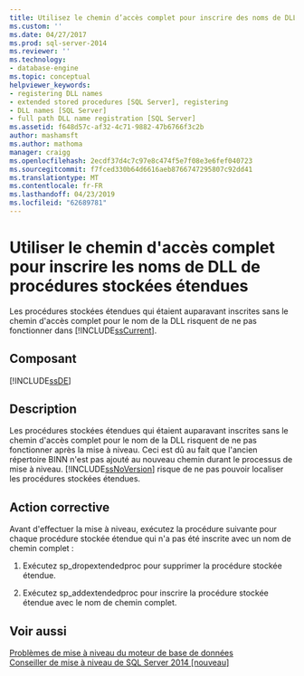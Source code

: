 ```yaml
---
title: Utilisez le chemin d’accès complet pour inscrire des noms de DLL de procédure stockée étendue | Microsoft Docs
ms.custom: ''
ms.date: 04/27/2017
ms.prod: sql-server-2014
ms.reviewer: ''
ms.technology:
- database-engine
ms.topic: conceptual
helpviewer_keywords:
- registering DLL names
- extended stored procedures [SQL Server], registering
- DLL names [SQL Server]
- full path DLL name registration [SQL Server]
ms.assetid: f648d57c-af32-4c71-9882-47b6766f3c2b
author: mashamsft
ms.author: mathoma
manager: craigg
ms.openlocfilehash: 2ecdf37d4c7c97e8c474f5e7f08e3e6fef040723
ms.sourcegitcommit: f7fced330b64d6616aeb8766747295807c92dd41
ms.translationtype: MT
ms.contentlocale: fr-FR
ms.lasthandoff: 04/23/2019
ms.locfileid: "62689781"
---
```

# <a name="use-the-full-path-to-register-extended-stored-procedure-dll-names"></a>Utiliser le chemin d'accès complet pour inscrire les noms de DLL de procédures stockées étendues
  Les procédures stockées étendues qui étaient auparavant inscrites sans le chemin d'accès complet pour le nom de la DLL risquent de ne pas fonctionner dans [!INCLUDE[ssCurrent](../../includes/sscurrent-md.md)].  
  
## <a name="component"></a>Composant  
 [!INCLUDE[ssDE](../../includes/ssde-md.md)]  
  
## <a name="description"></a>Description  
 Les procédures stockées étendues qui étaient auparavant inscrites sans le chemin d'accès complet pour le nom de la DLL risquent de ne pas fonctionner après la mise à niveau. Ceci est dû au fait que l'ancien répertoire BINN n'est pas ajouté au nouveau chemin durant le processus de mise à niveau. [!INCLUDE[ssNoVersion](../../includes/ssnoversion-md.md)] risque de ne pas pouvoir localiser les procédures stockées étendues.  
  
## <a name="corrective-action"></a>Action corrective  
 Avant d'effectuer la mise à niveau, exécutez la procédure suivante pour chaque procédure stockée étendue qui n'a pas été inscrite avec un nom de chemin complet :  
  
1.  Exécutez sp_dropextendedproc pour supprimer la procédure stockée étendue.  
  
2.  Exécutez sp_addextendedproc pour inscrire la procédure stockée étendue avec le nom de chemin complet.  
  
## <a name="see-also"></a>Voir aussi  
 [Problèmes de mise à niveau du moteur de base de données](../../../2014/sql-server/install/database-engine-upgrade-issues.md)   
 [Conseiller de mise à niveau de SQL Server 2014 &#91;nouveau&#93;](sql-server-2014-upgrade-advisor.md)  
  
  
